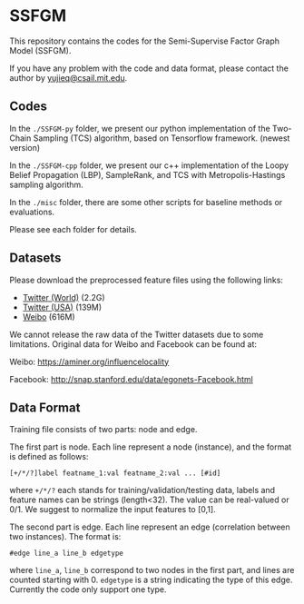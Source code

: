# SSFGM

This repository contains the codes for the Semi-Supervise Factor Graph Model (SSFGM).

If you have any problem with the code and data format, please contact the author by yujieq@csail.mit.edu.


## Codes

In the `./SSFGM-py` folder, we present our python implementation of the Two-Chain Sampling (TCS) algorithm, based on Tensorflow framework. (newest version)

In the `./SSFGM-cpp` folder, we present our c++ implementation of the Loopy Belief Propagation (LBP), SampleRank, and TCS with Metropolis-Hastings sampling algorithm. 


In the `./misc` folder, there are some other scripts for baseline methods or evaluations.

Please see each folder for details.


## Datasets

Please download the preprocessed feature files using the following links:

* [Twitter (World)](http://rosetta6.csail.mit.edu/location_inference_data/twitter_world.zip) (2.2G)
* [Twitter (USA)](http://rosetta6.csail.mit.edu/location_inference_data/twitter_usa.zip) (139M)
* [Weibo](http://rosetta6.csail.mit.edu/location_inference_data/weibo.zip) (616M)

We cannot release the raw data of the Twitter datasets due to some limitations. Original data for Weibo and Facebook can be found at:

Weibo: https://aminer.org/influencelocality

Facebook: http://snap.stanford.edu/data/egonets-Facebook.html



## Data Format

Training file consists of two parts: node and edge.

The first part is node. Each line represent a node (instance), and the format is defined as follows:

```
[+/*/?]label featname_1:val featname_2:val ... [#id]
```
where `+/*/?` each stands for training/validation/testing data, labels and feature names can be strings (length<32). The value can be real-valued or 0/1. We suggest to normalize the input features to [0,1].

The second part is edge. Each line represent an edge (correlation between two instances). The format is:

```
#edge line_a line_b edgetype
```
where `line_a`, `line_b` correspond to two nodes in the first part, and lines are counted starting with 0. `edgetype` is a string indicating the type of this edge. Currently the code only support one type.

